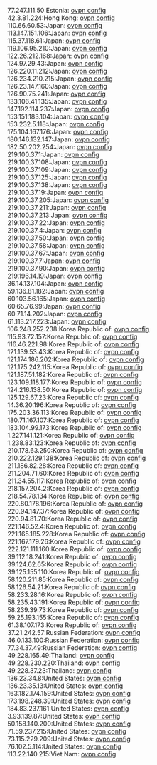 77.247.111.50:Estonia: [ovpn config](vpn/77_247_111_50.ovpn)  
42.3.81.224:Hong Kong: [ovpn config](vpn/42_3_81_224.ovpn)  
110.66.60.53:Japan: [ovpn config](vpn/110_66_60_53.ovpn)  
113.147.151.106:Japan: [ovpn config](vpn/113_147_151_106.ovpn)  
115.37.118.61:Japan: [ovpn config](vpn/115_37_118_61.ovpn)  
119.106.95.210:Japan: [ovpn config](vpn/119_106_95_210.ovpn)  
122.26.212.168:Japan: [ovpn config](vpn/122_26_212_168.ovpn)  
124.97.29.43:Japan: [ovpn config](vpn/124_97_29_43.ovpn)  
126.220.11.212:Japan: [ovpn config](vpn/126_220_11_212.ovpn)  
126.234.210.215:Japan: [ovpn config](vpn/126_234_210_215.ovpn)  
126.23.147.160:Japan: [ovpn config](vpn/126_23_147_160.ovpn)  
126.90.75.241:Japan: [ovpn config](vpn/126_90_75_241.ovpn)  
133.106.41.135:Japan: [ovpn config](vpn/133_106_41_135.ovpn)  
147.192.114.237:Japan: [ovpn config](vpn/147_192_114_237.ovpn)  
153.151.183.104:Japan: [ovpn config](vpn/153_151_183_104.ovpn)  
153.232.5.118:Japan: [ovpn config](vpn/153_232_5_118.ovpn)  
175.104.167.176:Japan: [ovpn config](vpn/175_104_167_176.ovpn)  
180.146.132.147:Japan: [ovpn config](vpn/180_146_132_147.ovpn)  
182.50.202.254:Japan: [ovpn config](vpn/182_50_202_254.ovpn)  
219.100.37.1:Japan: [ovpn config](vpn/219_100_37_1.ovpn)  
219.100.37.108:Japan: [ovpn config](vpn/219_100_37_108.ovpn)  
219.100.37.109:Japan: [ovpn config](vpn/219_100_37_109.ovpn)  
219.100.37.125:Japan: [ovpn config](vpn/219_100_37_125.ovpn)  
219.100.37.138:Japan: [ovpn config](vpn/219_100_37_138.ovpn)  
219.100.37.19:Japan: [ovpn config](vpn/219_100_37_19.ovpn)  
219.100.37.205:Japan: [ovpn config](vpn/219_100_37_205.ovpn)  
219.100.37.211:Japan: [ovpn config](vpn/219_100_37_211.ovpn)  
219.100.37.213:Japan: [ovpn config](vpn/219_100_37_213.ovpn)  
219.100.37.22:Japan: [ovpn config](vpn/219_100_37_22.ovpn)  
219.100.37.4:Japan: [ovpn config](vpn/219_100_37_4.ovpn)  
219.100.37.50:Japan: [ovpn config](vpn/219_100_37_50.ovpn)  
219.100.37.58:Japan: [ovpn config](vpn/219_100_37_58.ovpn)  
219.100.37.67:Japan: [ovpn config](vpn/219_100_37_67.ovpn)  
219.100.37.7:Japan: [ovpn config](vpn/219_100_37_7.ovpn)  
219.100.37.90:Japan: [ovpn config](vpn/219_100_37_90.ovpn)  
219.196.14.19:Japan: [ovpn config](vpn/219_196_14_19.ovpn)  
36.14.137.104:Japan: [ovpn config](vpn/36_14_137_104.ovpn)  
59.136.81.182:Japan: [ovpn config](vpn/59_136_81_182.ovpn)  
60.103.56.165:Japan: [ovpn config](vpn/60_103_56_165.ovpn)  
60.65.76.99:Japan: [ovpn config](vpn/60_65_76_99.ovpn)  
60.71.14.202:Japan: [ovpn config](vpn/60_71_14_202.ovpn)  
61.113.217.223:Japan: [ovpn config](vpn/61_113_217_223.ovpn)  
106.248.252.238:Korea Republic of: [ovpn config](vpn/106_248_252_238.ovpn)  
115.93.72.157:Korea Republic of: [ovpn config](vpn/115_93_72_157.ovpn)  
116.46.221.98:Korea Republic of: [ovpn config](vpn/116_46_221_98.ovpn)  
121.139.53.43:Korea Republic of: [ovpn config](vpn/121_139_53_43.ovpn)  
121.174.186.202:Korea Republic of: [ovpn config](vpn/121_174_186_202.ovpn)  
121.175.242.115:Korea Republic of: [ovpn config](vpn/121_175_242_115.ovpn)  
121.187.51.182:Korea Republic of: [ovpn config](vpn/121_187_51_182.ovpn)  
123.109.118.177:Korea Republic of: [ovpn config](vpn/123_109_118_177.ovpn)  
124.216.138.50:Korea Republic of: [ovpn config](vpn/124_216_138_50.ovpn)  
125.129.67.23:Korea Republic of: [ovpn config](vpn/125_129_67_23.ovpn)  
14.36.20.196:Korea Republic of: [ovpn config](vpn/14_36_20_196.ovpn)  
175.203.36.113:Korea Republic of: [ovpn config](vpn/175_203_36_113.ovpn)  
180.71.167.107:Korea Republic of: [ovpn config](vpn/180_71_167_107.ovpn)  
183.104.99.173:Korea Republic of: [ovpn config](vpn/183_104_99_173.ovpn)  
1.227.141.121:Korea Republic of: [ovpn config](vpn/1_227_141_121.ovpn)  
1.238.83.123:Korea Republic of: [ovpn config](vpn/1_238_83_123.ovpn)  
210.178.63.250:Korea Republic of: [ovpn config](vpn/210_178_63_250.ovpn)  
210.222.129.138:Korea Republic of: [ovpn config](vpn/210_222_129_138.ovpn)  
211.186.82.28:Korea Republic of: [ovpn config](vpn/211_186_82_28.ovpn)  
211.204.71.60:Korea Republic of: [ovpn config](vpn/211_204_71_60.ovpn)  
211.34.55.117:Korea Republic of: [ovpn config](vpn/211_34_55_117.ovpn)  
218.157.204.2:Korea Republic of: [ovpn config](vpn/218_157_204_2.ovpn)  
218.54.78.134:Korea Republic of: [ovpn config](vpn/218_54_78_134.ovpn)  
220.80.178.196:Korea Republic of: [ovpn config](vpn/220_80_178_196.ovpn)  
220.94.147.37:Korea Republic of: [ovpn config](vpn/220_94_147_37.ovpn)  
220.94.81.70:Korea Republic of: [ovpn config](vpn/220_94_81_70.ovpn)  
221.146.52.4:Korea Republic of: [ovpn config](vpn/221_146_52_4.ovpn)  
221.165.185.228:Korea Republic of: [ovpn config](vpn/221_165_185_228.ovpn)  
221.167.179.26:Korea Republic of: [ovpn config](vpn/221_167_179_26.ovpn)  
222.121.111.160:Korea Republic of: [ovpn config](vpn/222_121_111_160.ovpn)  
39.112.18.241:Korea Republic of: [ovpn config](vpn/39_112_18_241.ovpn)  
39.124.62.65:Korea Republic of: [ovpn config](vpn/39_124_62_65.ovpn)  
39.125.155.110:Korea Republic of: [ovpn config](vpn/39_125_155_110.ovpn)  
58.120.211.85:Korea Republic of: [ovpn config](vpn/58_120_211_85.ovpn)  
58.126.54.21:Korea Republic of: [ovpn config](vpn/58_126_54_21.ovpn)  
58.233.28.16:Korea Republic of: [ovpn config](vpn/58_233_28_16.ovpn)  
58.235.43.191:Korea Republic of: [ovpn config](vpn/58_235_43_191.ovpn)  
58.239.39.73:Korea Republic of: [ovpn config](vpn/58_239_39_73.ovpn)  
59.25.193.155:Korea Republic of: [ovpn config](vpn/59_25_193_155.ovpn)  
61.38.107.173:Korea Republic of: [ovpn config](vpn/61_38_107_173.ovpn)  
37.21.242.57:Russian Federation: [ovpn config](vpn/37_21_242_57.ovpn)  
46.0.133.100:Russian Federation: [ovpn config](vpn/46_0_133_100.ovpn)  
77.34.37.49:Russian Federation: [ovpn config](vpn/77_34_37_49.ovpn)  
49.228.165.49:Thailand: [ovpn config](vpn/49_228_165_49.ovpn)  
49.228.230.220:Thailand: [ovpn config](vpn/49_228_230_220.ovpn)  
49.228.37.23:Thailand: [ovpn config](vpn/49_228_37_23.ovpn)  
136.23.34.8:United States: [ovpn config](vpn/136_23_34_8.ovpn)  
136.23.35.13:United States: [ovpn config](vpn/136_23_35_13.ovpn)  
163.182.174.159:United States: [ovpn config](vpn/163_182_174_159.ovpn)  
173.198.248.39:United States: [ovpn config](vpn/173_198_248_39.ovpn)  
184.83.237.161:United States: [ovpn config](vpn/184_83_237_161.ovpn)  
3.93.139.87:United States: [ovpn config](vpn/3_93_139_87.ovpn)  
50.158.140.200:United States: [ovpn config](vpn/50_158_140_200.ovpn)  
71.59.237.215:United States: [ovpn config](vpn/71_59_237_215.ovpn)  
73.115.229.209:United States: [ovpn config](vpn/73_115_229_209.ovpn)  
76.102.5.114:United States: [ovpn config](vpn/76_102_5_114.ovpn)  
113.22.140.215:Viet Nam: [ovpn config](vpn/113_22_140_215.ovpn)  
